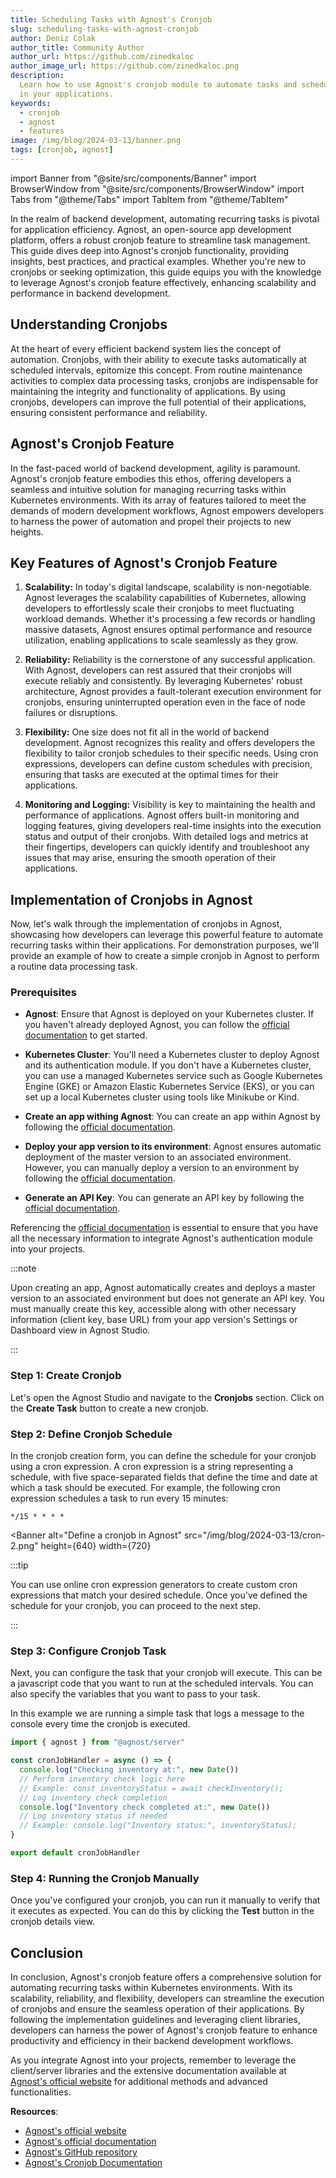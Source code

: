 ```yaml
---
title: Scheduling Tasks with Agnost's Cronjob
slug: scheduling-tasks-with-agnost-cronjob
author: Deniz Colak
author_title: Community Author
author_url: https://github.com/zinedkaloc
author_image_url: https://github.com/zinedkaloc.png
description:
  Learn how to use Agnost's cronjob module to automate tasks and schedule jobs
  in your applications.
keywords:
  - cronjob
  - agnost
  - features
image: /img/blog/2024-03-13/banner.png
tags: [cronjob, agnost]
---
```


import Banner from "@site/src/components/Banner"
import BrowserWindow from "@site/src/components/BrowserWindow"
import Tabs from "@theme/Tabs"
import TabItem from "@theme/TabItem"

<head>
  <title>Overview of Agnost's Cronjob Module</title>
  <meta
    property="og:title"
    content="Integrating Agnost Authentication into Your Projects"
  />
  <meta
    name="twitter:title"
    content="Integrating Agnost Authentication into Your Projects"
  />
</head>

In the realm of backend development, automating recurring tasks is pivotal for
application efficiency. Agnost, an open-source app development platform,
offers a robust cronjob feature to streamline task management. This guide dives
deep into Agnost's cronjob functionality, providing insights, best practices,
and practical examples. Whether you're new to cronjobs or seeking optimization,
this guide equips you with the knowledge to leverage Agnost's cronjob feature
effectively, enhancing scalability and performance in backend development.

## Understanding Cronjobs

At the heart of every efficient backend system lies the concept of automation.
Cronjobs, with their ability to execute tasks automatically at scheduled
intervals, epitomize this concept. From routine maintenance activities to
complex data processing tasks, cronjobs are indispensable for maintaining the
integrity and functionality of applications. By using cronjobs, developers can
improve the full potential of their applications, ensuring consistent
performance and reliability.

## Agnost's Cronjob Feature

In the fast-paced world of backend development, agility is paramount. Agnost's
cronjob feature embodies this ethos, offering developers a seamless and
intuitive solution for managing recurring tasks within Kubernetes environments.
With its array of features tailored to meet the demands of modern development
workflows, Agnost empowers developers to harness the power of automation and
propel their projects to new heights.

## Key Features of Agnost's Cronjob Feature

1. **Scalability:** In today's digital landscape, scalability is non-negotiable.
   Agnost leverages the scalability capabilities of Kubernetes, allowing
   developers to effortlessly scale their cronjobs to meet fluctuating workload
   demands. Whether it's processing a few records or handling massive datasets,
   Agnost ensures optimal performance and resource utilization, enabling
   applications to scale seamlessly as they grow.

2. **Reliability:** Reliability is the cornerstone of any successful
   application. With Agnost, developers can rest assured that their cronjobs
   will execute reliably and consistently. By leveraging Kubernetes' robust
   architecture, Agnost provides a fault-tolerant execution environment for
   cronjobs, ensuring uninterrupted operation even in the face of node failures
   or disruptions.

3. **Flexibility:** One size does not fit all in the world of backend
   development. Agnost recognizes this reality and offers developers the
   flexibility to tailor cronjob schedules to their specific needs. Using cron
   expressions, developers can define custom schedules with precision, ensuring
   that tasks are executed at the optimal times for their applications.

4. **Monitoring and Logging:** Visibility is key to maintaining the health and
   performance of applications. Agnost offers built-in monitoring and logging
   features, giving developers real-time insights into the execution status and
   output of their cronjobs. With detailed logs and metrics at their fingertips,
   developers can quickly identify and troubleshoot any issues that may arise,
   ensuring the smooth operation of their applications.

## Implementation of Cronjobs in Agnost

Now, let's walk through the implementation of cronjobs in Agnost, showcasing how
developers can leverage this powerful feature to automate recurring tasks within
their applications. For demonstration purposes, we'll provide an example of how
to create a simple cronjob in Agnost to perform a routine data processing task.

### Prerequisites

- **Agnost**: Ensure that Agnost is deployed on your Kubernetes cluster. If you
  haven't already deployed Agnost, you can follow the
  [official documentation](https://agnost.dev/docs/intro) to get started.

- **Kubernetes Cluster**: You'll need a Kubernetes cluster to deploy Agnost and
  its authentication module. If you don't have a Kubernetes cluster, you can use
  a managed Kubernetes service such as Google Kubernetes Engine (GKE) or Amazon
  Elastic Kubernetes Service (EKS), or you can set up a local Kubernetes cluster
  using tools like Minikube or Kind.

- **Create an app withing Agnost**: You can create an app within Agnost by
  following the
  [official documentation](https://agnost.dev/docs/application-development/create-an-application).

- **Deploy your app version to its environment**: Agnost ensures automatic
  deployment of the master version to an associated environment. However, you
  can manually deploy a version to an environment by following the
  [official documentation](https://agnost.dev/docs/application-development/version-settings/environment).

- **Generate an API Key**: You can generate an API key by following the
  [official documentation](https://agnost.dev/docs/application-development/version-settings/api-keys).

Referencing the [official documentation](https://agnost.dev/client/) is
essential to ensure that you have all the necessary information to integrate
Agnost's authentication module into your projects.

:::note

Upon creating an app, Agnost automatically creates and deploys a master version
to an associated environment but does not generate an API key. You must manually
create this key, accessible along with other necessary information (client key,
base URL) from your app version's Settings or Dashboard view in Agnost Studio.

:::

### Step 1: Create Cronjob

Let's open the Agnost Studio and navigate to the **Cronjobs** section. Click on
the **Create Task** button to create a new cronjob.

<Banner
alt="Create a cronjob in Agnost"
src="/img/blog/2024-03-13/cron-1.png"
height={640}
width={920}>


</Banner>


### Step 2: Define Cronjob Schedule

In the cronjob creation form, you can define the schedule for your cronjob using
a cron expression. A cron expression is a string representing a schedule, with
five space-separated fields that define the time and date at which a task should
be executed. For example, the following cron expression schedules a task to run
every 15 minutes:

```plaintext
*/15 * * * *
```

<Banner
  alt="Define a cronjob in Agnost"
  src="/img/blog/2024-03-13/cron-2.png"
  height={640}
  width={720}
></Banner>

:::tip

You can use online cron expression generators to create custom cron expressions
that match your desired schedule. Once you've defined the schedule for your
cronjob, you can proceed to the next step.

:::

### Step 3: Configure Cronjob Task

Next, you can configure the task that your cronjob will execute. This can be a
javascript code that you want to run at the scheduled intervals. You can also
specify the variables that you want to pass to your task.

<Banner
alt="Configure a cronjob in Agnost"
src="/img/blog/2024-03-13/cron-3.png"
height={640}
width={920}>


</Banner>


In this example we are running a simple task that logs a message to the console
every time the cronjob is executed.

```javascript showLineNumbers
import { agnost } from "@agnost/server"

const cronJobHandler = async () => {
  console.log("Checking inventory at:", new Date())
  // Perform inventory check logic here
  // Example: const inventoryStatus = await checkInventory();
  // Log inventory check completion
  console.log("Inventory check completed at:", new Date())
  // Log inventory status if needed
  // Example: console.log("Inventory status:", inventoryStatus);
}

export default cronJobHandler
```

### Step 4: Running the Cronjob Manually

Once you've configured your cronjob, you can run it manually to verify that it
executes as expected. You can do this by clicking the **Test** button in the
cronjob details view.

<Banner
alt="Configure a cronjob in Agnost"
src="/img/blog/2024-03-13/cron-4.png"
height={640}
width={720}>


</Banner>


## Conclusion

In conclusion, Agnost's cronjob feature offers a comprehensive solution for
automating recurring tasks within Kubernetes environments. With its scalability,
reliability, and flexibility, developers can streamline the execution of
cronjobs and ensure the seamless operation of their applications. By following
the implementation guidelines and leveraging client libraries, developers can
harness the power of Agnost's cronjob feature to enhance productivity and
efficiency in their backend development workflows.

As you integrate Agnost into your projects, remember to leverage the
client/server libraries and the extensive documentation available at
[Agnost's official website](https://agnost.dev) for additional methods and
advanced functionalities.

**Resources**:

- [Agnost's official website](https://agnost.dev)
- [Agnost's official documentation](https://agnost.dev/docs/intro)
- [Agnost's GitHub repository](https://github.com/cloud-agnost/agnost-community)
- [Agnost's Cronjob Documentation](https://agnost.dev/server/scheduled-task)
